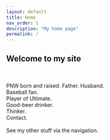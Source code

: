 ```yaml
---
layout: default
title: Home
nav_order: 1
description: "My home page"
permalink: /
---
```


## Welcome to my site
\
\
PNW born and raised. Father. Husband.\
Baseball fan.\
Player of Ultimate.\
Good-beer drinker.\
Thinker.\
Contact.
\
\
See my other stuff via the navigation. 
